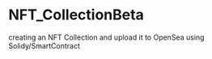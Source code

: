 # NFT_CollectionBeta
creating an NFT Collection and upload it to OpenSea using Solidy/SmartContract
